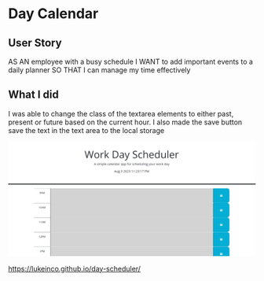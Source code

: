 # Day Calendar

## User Story
AS AN employee with a busy schedule
I WANT to add important events to a daily planner
SO THAT I can manage my time effectively

## What I did
I was able to change the class of the textarea elements to either past, present or future based on the current hour. I also made the save button save the text in the text area to the local storage

![deployed site](./assets/image/image.png)

https://lukeinco.github.io/day-scheduler/